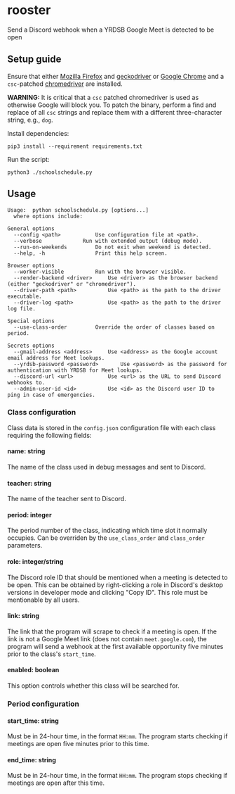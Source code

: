 # rooster

Send a Discord webhook when a YRDSB Google Meet is detected to be open

## Setup guide

Ensure that either [Mozilla Firefox](https://www.mozilla.org/en-US/firefox/) and [geckodriver](https://github.com/mozilla/geckodriver) or [Google Chrome](https://www.google.com/chrome/) and a `csc`-patched [chromedriver](https://chromedriver.chromium.org/) are installed.

**WARNING:** It is critical that a `csc` patched chromedriver is used as otherwise Google will block you. To patch the binary, perform a find and replace of all `csc` strings and replace them with a different three-character string, e.g., `dog`.

Install dependencies:

```
pip3 install --requirement requirements.txt
```

Run the script:

```
python3 ./schoolschedule.py
```

## Usage

```
Usage:	python schoolschedule.py [options...]
  where options include:

General options
  --config <path>			Use configuration file at <path>.
  --verbose				Run with extended output (debug mode).
  --run-on-weekends			Do not exit when weekend is detected.
  --help, -h				Print this help screen.

Browser options
  --worker-visible			Run with the browser visible.
  --render-backend <driver>		Use <driver> as the browser backend (either "geckodriver" or "chromedriver").
  --driver-path <path>			Use <path> as the path to the driver executable.
  --driver-log <path>			Use <path> as the path to the driver log file.

Special options
  --use-class-order			Override the order of classes based on period.

Secrets options
  --gmail-address <address>		Use <address> as the Google account email address for Meet lookups.
  --yrdsb-password <password>		Use <password> as the password for authentication with YRDSB for Meet lookups.
  --discord-url <url>			Use <url> as the URL to send Discord webhooks to.
  --admin-user-id <id>			Use <id> as the Discord user ID to ping in case of emergencies.
```

### Class configuration

Class data is stored in the `config.json` configuration file with each class requiring the following fields:

#### name: string

The name of the class used in debug messages and sent to Discord.

#### teacher: string

The name of the teacher sent to Discord.

#### period: integer

The period number of the class, indicating which time slot it normally occupies. Can be overriden by the `use_class_order` and `class_order` parameters.

#### role: integer/string

The Discord role ID that should be mentioned when a meeting is detected to be open. This can be obtained by right-clicking a role in Discord's desktop versions in developer mode and clicking "Copy ID". This role must be mentionable by all users.

#### link: string

The link that the program will scrape to check if a meeting is open. If the link is not a Google Meet link (does not contain `meet.google.com`), the program will send a webhook at the first available opportunity five minutes prior to the class's `start_time`.

#### enabled: boolean

This option controls whether this class will be searched for.

### Period configuration

#### start_time: string

Must be in 24-hour time, in the format `HH:mm`. The program starts checking if meetings are open five minutes prior to this time.

#### end_time: string

Must be in 24-hour time, in the format `HH:mm`. The program stops checking if meetings are open after this time.
